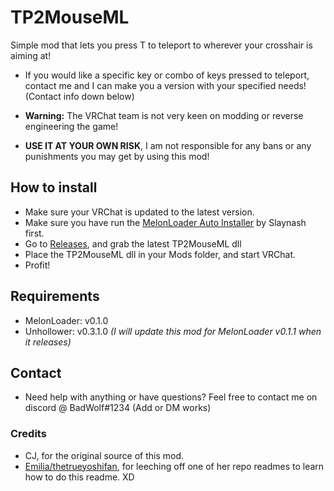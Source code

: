 # TP2MouseML
Simple mod that lets you press T to teleport to wherever your crosshair is aiming at!

* If you would like a specific key or combo of keys pressed to teleport, contact me and I can make you a version with your specified needs! (Contact info down below)

* **Warning:** The VRChat team is not very keen on modding or reverse engineering the game!
* **USE IT AT YOUR OWN RISK**, I am not responsible for any bans or any punishments you may get by using this mod!

## How to install
* Make sure your VRChat is updated to the latest version.
* Make sure you have run the [MelonLoader Auto Installer](https://github.com/Slaynash/MelonLoaderAutoInstaller/releases) by Slaynash first.
* Go to [Releases](https://github.com/BadWolfpc/TP2MouseML/releases), and grab the latest TP2MouseML dll
* Place the TP2MouseML dll in your Mods folder, and start VRChat.
* Profit!

## Requirements
* MelonLoader: v0.1.0
* Unhollower: v0.3.1.0
*(I will update this mod for MelonLoader v0.1.1 when it releases)*

## Contact
- Need help with anything or have questions? Feel free to contact me on discord @ BadWolf#1234 (Add or DM works)

### Credits
* CJ, for the original source of this mod.
* [Emilia/thetrueyoshifan](https://github.com/thetrueyoshifan), for leeching off one of her repo readmes to learn how to do this readme. XD
